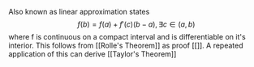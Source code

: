 Also known as linear approximation states 
$$
f(b)=f(a)+f'(c)(b-a), \exists c \in(a,b)
$$
where f is continuous on a compact interval and is differentiable on it's interior. This follows from [[Rolle's Theorem]] as proof [[]]. A repeated application of this can derive [[Taylor's Theorem]]
